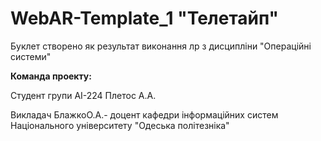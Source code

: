# WebAR-Template_1  "Телетайп"

Буклет створено як результат виконання лр з дисципліни "Операційні системи"

**Команда проекту:**

Студент групи АІ-224 Плетос А.А.

Викладач БлажкоО.А.- доцент кафедри інформаційних систем Національного університету "Одеська політезніка"
